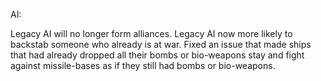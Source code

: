 AI:

Legacy AI will no longer form alliances.
Legacy AI now more likely to backstab someone who already is at war.
Fixed an issue that made ships that had already dropped all their bombs or bio-weapons stay and fight against missile-bases as if they still had bombs or bio-weapons.